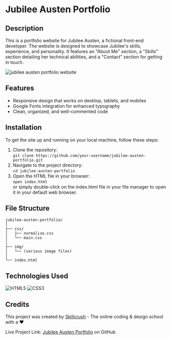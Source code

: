 # Jubilee Austen Portfolio

## Description
This is a portfolio website for Jubilee Austen, a fictional front-end developer. The website is designed to showcase Jubilee's skills, experience, and personality. It features an "About Me" section, a "Skills" section detailing her technical abilities, and a "Contact" section for getting in touch.

![jubilee austen portfolio website](./jubilee-austen-design-docs/jubilee-austen-Ss.png)

## Features
+ Responsive design that works on desktop, tablets, and mobiles
+ Google Fonts integration for enhanced typography
+ Clean, organized, and well-commented code

## Installation
To get the site up and running on your local machine, follow these steps:

1. Clone the repository:<br>
`git clone https://github.com/your-username/jubilee-austen-portfolio.git`
1. Navigate to the project directory:<br>
`cd jubilee-austen-portfolio`
1. Open the HTML file in your browser:<br>
`open index.html`<br>
or simply double-click on the index.html file in your file manager to open it in your default web browser.

## File Structure
```
jubilee-austen-portfolio/
│
├── css/
│   ├── normalize.css
│   └── main.css
│
├── img/
│   └── (various image files)
│
└── index.html
```

## Technologies Used
![HTML5](https://img.shields.io/badge/html5-%23E34F26.svg?style=for-the-badge&logo=html5&logoColor=white)
![CSS3](https://img.shields.io/badge/css3-%231572B6.svg?style=for-the-badge&logo=css3&logoColor=white)

## Credits
This project was created by [Skillcrush](https://skillcrush.com/) - The online coding & design school with a :heart:	

Live Project Link: [Jubilee Austen Portfolio](https://christopherjack.github.io/jubilee-austen/) on GitHub
